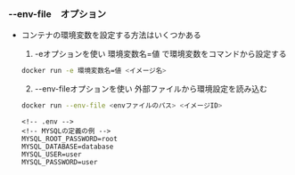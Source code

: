 ### --env-file　オプション
- コンテナの環境変数を設定する方法はいくつかある
    1. -eオプションを使い 環境変数名=値 で環境変数をコマンドから設定する
    ```bash
    docker run -e 環境変数名=値 <イメージ名>
    ```

    2. --env-fileオプションを使い 外部ファイルから環境設定を読み込む  
    ```bash
    docker run --env-file <envファイルのパス> <イメージID>
    ```

    ```
    <!-- .env -->
    <!-- MYSQLの定義の例 -->
    MYSQL_ROOT_PASSWORD=root
    MYSQL_DATABASE=database
    MYSQL_USER=user
    MYSQL_PASSWORD=user
    ```